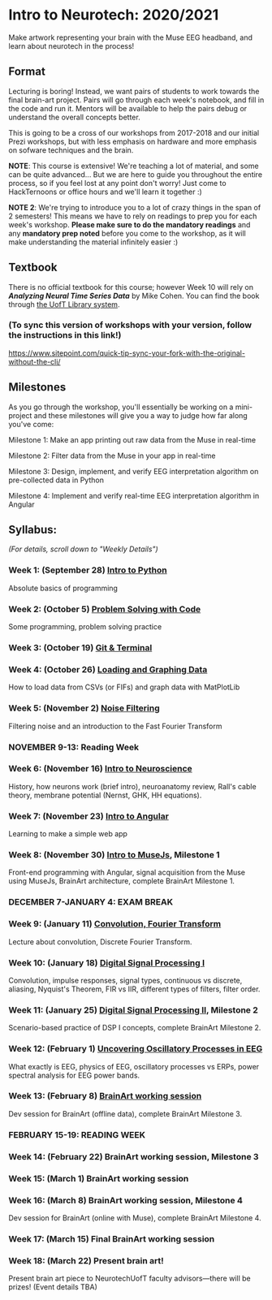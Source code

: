 # Intro to Neurotech: 2020/2021
Make artwork representing your brain with the Muse EEG headband, and learn about neurotech in the process!

## Format
Lecturing is boring! Instead, we want pairs of students to work towards the final brain-art project. Pairs will go through each week's notebook, and fill in the code and run it. Mentors will be available to help the pairs debug or understand the overall concepts better.

This is going to be a cross of our workshops from 2017-2018 and our initial Prezi workshops, but with less emphasis on hardware and more emphasis on sofware techniques and the brain.

**NOTE**: This course is extensive! We're teaching a lot of material, and some can be quite advanced... But we are here to guide you throughout the entire process, so if you feel lost at any point don't worry! Just come to HackTernoons or office hours and we'll learn it together :)

**NOTE 2**: We're trying to introduce you to a lot of crazy things in the span of 2 semesters! This means we have to rely on readings to prep you for each week's workshop. **Please make sure to do the mandatory readings** and any **mandatory prep noted** before you come to the workshop, as it will make understanding the material infinitely easier :)


## Textbook
There is no official textbook for this course; however Week 10 will rely on ***Analyzing Neural Time Series Data*** by Mike Cohen. You can find the book through [the UofT Library system](http://cognet.mit.edu.myaccess.library.utoronto.ca/book/analyzing-neural-time-series-data).

### (To sync this version of workshops with your version, follow the instructions in this link!)
https://www.sitepoint.com/quick-tip-sync-your-fork-with-the-original-without-the-cli/

## Milestones
As you go through the workshop, you'll essentially be working on a mini-project and these milestones will give you a way to judge how far along you've come:

Milestone 1: Make an app printing out raw data from the Muse in real-time

Milestone 2: Filter data from the Muse in your app in real-time

Milestone 3: Design, implement, and verify EEG interpretation algorithm on pre-collected data in Python

Milestone 4: Implement and verify real-time EEG interpretation algorithm in Angular

## Syllabus:
*(For details, scroll down to "Weekly Details")*

### Week 1: (September 28) [Intro to Python](https://github.com/neurotechuoft/Workshops/beginner_2020_2021/week_1_python)
Absolute basics of programming

### Week 2: (October 5) [Problem Solving with Code](https://github.com/neurotechuoft/Workshops/beginner_2020_2021/week_2_coding_practice)
Some programming, problem solving practice

### Week 3: (October 19) [Git & Terminal](https://github.com/neurotechuoft/Workshops/beginner_2020_2021/week_3_git_terminal)

### Week 4: (October 26) [Loading and Graphing Data](https://github.com/neurotechuoft/Workshops/beginner_2020_2021/week_4_loading_graphing_data)
How to load data from CSVs (or FIFs) and graph data with MatPlotLib

### Week 5: (November 2) [Noise Filtering](https://github.com/neurotechuoft/Workshops/beginner_2020_2021/week_5_noise_filtering)
Filtering noise and an introduction to the Fast Fourier Transform

### NOVEMBER 9-13: Reading Week

### Week 6: (November 16) [Intro to Neuroscience](https://github.com/neurotechuoft/Workshops/beginner_2020_2021/week_6_neuroscience)
History, how neurons work (brief intro), neuroanatomy review, Rall's cable theory, membrane potential (Nernst, GHK, HH equations).

### Week 7: (November 23) [Intro to Angular](https://github.com/neurotechuoft/Workshops/beginner_2020_2021/week_7_angular)
Learning to make a simple web app

### Week 8: (November 30) [Intro to MuseJs](https://github.com/neurotechuoft/Workshops/beginner_2020_2021/week_8_musejs), Milestone 1
Front-end programming with Angular, signal acquisition from the Muse using MuseJs, BrainArt architecture, complete BrainArt Milestone 1.

### DECEMBER 7-JANUARY 4: EXAM BREAK

### Week 9: (January 11) [Convolution, Fourier Transform](https://github.com/neurotechuoft/Workshops/beginner_2020_2021/week_9_convolution_fourier)
Lecture about convolution, Discrete Fourier Transform.

### Week 10: (January 18) [Digital Signal Processing I](https://github.com/neurotechuoft/Workshops/beginner_2020_2021/week_10_dsp1)
Convolution, impulse responses, signal types, continuous vs discrete, aliasing, Nyquist's Theorem, FIR vs IIR, different types of filters, filter order.

### Week 11: (January 25) [Digital Signal Processing II](https://github.com/neurotechuoft/Workshops/beginner_2020_2021/week_10_dsp1), Milestone 2
Scenario-based practice of DSP I concepts, complete BrainArt Milestone 2.

### Week 12: (February 1) [Uncovering Oscillatory Processes in EEG](https://github.com/neurotechuoft/Workshops/beginner_2020_2021/week_12_eeg)
What exactly is EEG, physics of EEG, oscillatory processes vs ERPs, power spectral analysis for EEG power bands.

### Week 13: (February 8) [BrainArt working session](https://github.com/neurotechuoft/Workshops/beginner_2020_2021/brainart)
Dev session for BrainArt (offline data), complete BrainArt Milestone 3.

### FEBRUARY 15-19: READING WEEK

### Week 14: (February 22) BrainArt working session, Milestone 3

### Week 15: (March 1) BrainArt working session

### Week 16: (March 8) BrainArt working session, Milestone 4
Dev session for BrainArt (online with Muse), complete BrainArt Milestone 4.

### Week 17: (March 15) Final BrainArt working session

### Week 18: (March 22) Present brain art!
Present brain art piece to NeurotechUofT faculty advisors—there will be prizes! (Event details TBA)